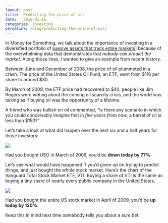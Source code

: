 ```yaml
---
layout: post
title:  Predicting the price of oil
date:   2016-01-16
categories: investing
permalink: /blog/predicting-the-price-of-oil/
---
```


[1]: /book/passive-investments/
[2]: /assets/img/Screen%20Shot%202016-01-18%20at%2013.07.28.png
[3]: /assets/img/Screen%20Shot%202016-01-18%20at%2013.19.06.png

In Money for Something, we talk about the importance of investing in a diversified portfolio of [passive assets that track entire markets][1]] because of the overwhelming data that demonstrates that *nobody can predict the market*. Along those lines, I wanted to give an example from recent history.

Between June and December of 2008, the price of oil plummeted in a crash. The price of the United States Oil Fund, an ETF, went from $116 per share to around $30. 

By March of 2009, the ETF price had recovered to $40, people like Jim Rogers were writing about the coming oil scarcity crisis, and the world was talking as if buying oil was the opportunity of a lifetime.

A friend who was bullish on oil commented, “Is there any scenario in which you could conceivably imagine that in <em>five years from now</em>, a barrel of oil is less than $150?”

Let’s take a look at what did happen over the next six and a half years for those investors:

![][2]

Had you bought USO in March of 2009, you’d be <strong>down today by 77%</strong>.

Let’s see what would have happened if you’d given up on trying to predict things, and just bought the whole stock market. Here’s the chart of the Vanguard Total Stock Market ETF, VTI. Buying a share of VTI is the same as buying a tiny share of nearly every public company in the United States. 

![][3]

Had you bought the entire US stock market in April of 2009, you’d be <strong>up today by 120%</strong>.

Keep this in mind next time somebody tells you about a *sure bet*.